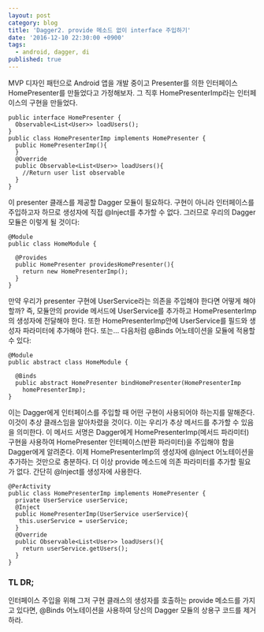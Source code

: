 ```yaml
---
layout: post
category: blog
title: 'Dagger2. provide 메소드 없이 interface 주입하기'
date: '2016-12-10 22:30:00 +0900'
tags:
  - android, dagger, di
published: true
---
```

MVP 디자인 패턴으로 Android 앱을 개발 중이고 Presenter를 의한 인터페이스 HomePresenter를 만들었다고 가정해보자. 그 직후 HomePresenterImp라는 인터페이스의 구현을 만들었다.

    public interface HomePresenter {
      Observable<List<User>> loadUsers();
    }
    public class HomePresenterImp implements HomePresenter {
      public HomePresenterImp(){
      }  
      @Override
      public Observable<List<User>> loadUsers(){
        //Return user list observable
      }
    }

이 presenter 클래스를 제공할 Dagger 모듈이 필요하다. 구현이 아니라 인터페이스를 주입하고자 하므로 생성자에 직접 @Inject를 추가할 수 없다. 그러므로 우리의 Dagger 모듈은 이렇게 될 것이다:

    @Module
    public class HomeModule {

      @Provides
      public HomePresenter providesHomePresenter(){
        return new HomePresenterImp();
      }
    }

만약 우리가 presenter 구현에 UserService라는 의존을 주입해야 한다면 어떻게 해야할까? 즉, 모듈안의 provide 메서드에 UserService를 추가하고 HomePresenterImp의 생성자에 전달해야 한다. 또한 HomePresenterImp안에 UserService를 필드와 생성자 파라미터에 추가해야 한다.
또는...
다음처럼 @Binds 어노테이션을 모듈에 적용할 수 있다:

    @Module
    public abstract class HomeModule {

      @Binds
      public abstract HomePresenter bindHomePresenter(HomePresenterImp   
        homePresenterImp);
    }

이는 Dagger에게 인터페이스를 주입할 때 어떤 구현이 사용되어야 하는지를 말해준다. 이것이 추상 클래스임을 알아차렸을 것이다. 이는 우리가 추상 메서드를 추가할 수 있음을 의미한다.
이 메서드 서명은 Dagger에게 HomePresenterImp(메서드 파라미터) 구현을 사용하여 HomePresenter 인터페이스(반환 파라미터)을 주입해야 함을 Dagger에게 알려준다.
이제 HomePresenterImp의 생성자에 @Inject 어노테이션을 추가하는 것만으로 충분하다.
더 이상 provide 메소드에 의존 파라미터를 추가할 필요가 없다.
간단히 @Inject를 생성자에 사용한다.

    @PerActivity
    public class HomePresenterImp implements HomePresenter {
      private UserService userService;
      @Inject
      public HomePresenterImp(UserService userService){
       this.userService = userService;
      }
      @Override
      public Observable<List<User>> loadUsers(){
        return userService.getUsers();
      }
    }
    
### TL DR;
인터페이스 주입을 위해 그저 구현 클래스의 생성자를 호출하는 provide 메소드를 가지고 있다면, @Binds 어노테이션을 사용하여 당신의 Dagger 모듈의 상용구 코드를 제거하라.
